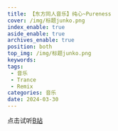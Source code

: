 ```yaml
---
title: 【东方同人音乐】纯心~Pureness
cover: /img/标题junko.png
index_enable: true
aside_enable: true
archives_enable: true
position: both
top_img: /img/标题junko.png
keywords: 
tags:
 - 音乐
 - Trance
 - Remix
categories: 音乐
date: 2024-03-30
---
```

点击试听[B站](https://www.bilibili.com/video/BV1SN411v7DF)